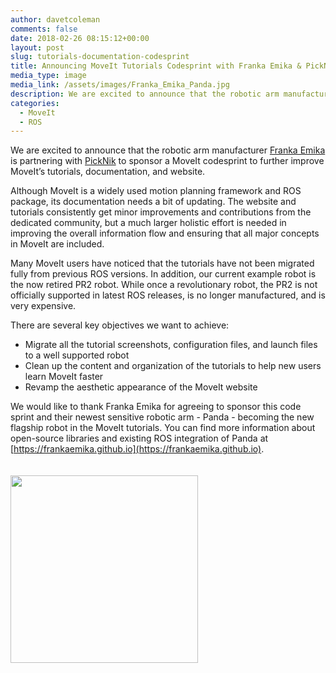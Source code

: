 ```yaml
---
author: davetcoleman
comments: false
date: 2018-02-26 08:15:12+00:00
layout: post
slug: tutorials-documentation-codesprint
title: Announcing MoveIt Tutorials Codesprint with Franka Emika & PickNik
media_type: image
media_link: /assets/images/Franka_Emika_Panda.jpg
description: We are excited to announce that the robotic arm manufacturer Franka Emika is partnering with PickNik to sponsor a MoveIt codesprint to further improve MoveIt’s tutorials, documentation, and website.
categories:
  - MoveIt
  - ROS
---
```


We are excited to announce that the robotic arm manufacturer [Franka Emika](https://franka.de/) is partnering with [PickNik](http://picknik.ai/) to sponsor a MoveIt codesprint to further improve MoveIt’s tutorials, documentation, and website.

Although MoveIt is a widely used motion planning framework and ROS package, its documentation needs a bit of updating. The website and tutorials consistently get minor improvements and contributions from the dedicated community, but a much larger holistic effort is needed in improving the overall information flow and ensuring that all major concepts in MoveIt are included.

Many MoveIt users have noticed that the tutorials have not been migrated fully from previous ROS versions. In addition, our current example robot is the now retired PR2 robot. While once a revolutionary robot, the PR2 is not officially supported in latest ROS releases, is no longer manufactured, and is very expensive.

There are several key objectives we want to achieve:

- Migrate all the tutorial screenshots, configuration files, and launch files to a well supported robot
- Clean up the content and organization of the tutorials to help new users learn MoveIt faster
- Revamp the aesthetic appearance of the MoveIt website

We would like to thank Franka Emika for agreeing to sponsor this code sprint and their newest sensitive robotic arm - Panda - becoming the new flagship robot in the MoveIt tutorials. You can find more information about open-source libraries and existing ROS integration of Panda at [https://frankaemika.github.io](https://frankaemika.github.io).

<img src="{{ site.url }}/assets/images/franka_logo.png" width="300" style="margin-top:20px"/>
